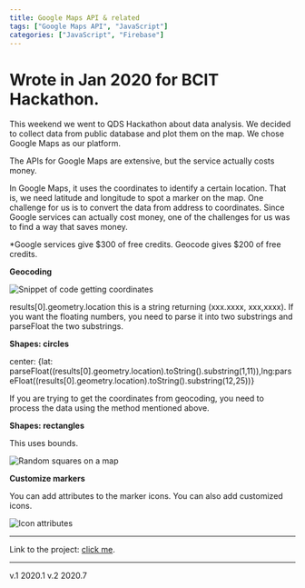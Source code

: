 ```yaml
---
title: Google Maps API & related
tags: ["Google Maps API", "JavaScript"] 
categories: ["JavaScript", "Firebase"]
---
```


# Wrote in Jan 2020 for BCIT Hackathon.
<!-- wp:paragraph -->
<p>This weekend we went to QDS Hackathon about data analysis. We decided to collect data from public database and plot them on the map. We chose Google Maps as our platform. </p>
<!-- /wp:paragraph -->

<!-- wp:paragraph -->
<p>The APIs for Google Maps are extensive, but the service actually costs money. </p>
<!-- /wp:paragraph -->

<!-- wp:paragraph -->
<p>In Google Maps, it uses the coordinates to identify a certain location. That is, we need latitude and longitude to spot a marker on the map. One challenge for us is to convert the data from address to coordinates. Since Google services can actually cost money, one of the challenges for us was to find a way that saves money. </p>
<!-- /wp:paragraph -->

<!-- wp:paragraph -->
<p>*Google services give $300 of free credits. Geocode gives $200 of free credits. </p>
<!-- /wp:paragraph -->

<!-- wp:paragraph -->
<p><strong>Geocoding</strong></p>
<!-- /wp:paragraph -->

![Snippet of code getting coordinates](https://github.com/yiwen950725/pictures/blob/master/image-1.png)

<!-- wp:paragraph -->
<p>results[0].geometry.location this is a string returning (xxx.xxxx, xxx,xxxx). If you want the floating numbers, you need to parse it into two substrings and parseFloat the two substrings. </p>
<!-- /wp:paragraph -->

<!-- wp:paragraph -->
<p><strong>Shapes: circles</strong></p>
<!-- /wp:paragraph -->

<!-- wp:paragraph -->
<p>center: {lat: parseFloat((results[0].geometry.location).toString().substring(1,11)),lng:parseFloat((results[0].geometry.location).toString().substring(12,25))}</p>
<!-- /wp:paragraph -->

<!-- wp:paragraph -->
<p>If you are trying to get the coordinates from geocoding, you need to process the data using the method mentioned above. </p>
<!-- /wp:paragraph -->

<!-- wp:paragraph -->
<p><strong>Shapes: rectangles</strong></p>
<!-- /wp:paragraph -->

<!-- wp:paragraph -->
<p>This uses bounds. </p>
<!-- /wp:paragraph -->

![Random squares on a map](https://github.com/yiwen950725/pictures/blob/master/image-2.png)

<!-- wp:paragraph -->
<p><strong>Customize markers</strong></p>
<!-- /wp:paragraph -->

<!-- wp:paragraph -->
<p>You can add attributes to the marker icons. You can also add customized icons.</p>
<!-- /wp:paragraph -->

![Icon attributes](https://github.com/yiwen950725/pictures/blob/master/image-3.png)

---
Link to the project: [click me](https://qds20team16.web.app/).

---
v.1 2020.1
v.2 2020.7
